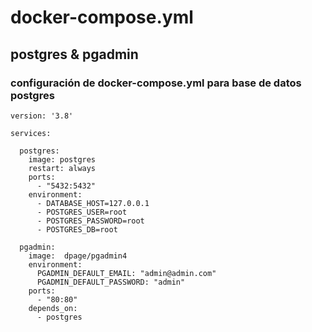 # docker-compose.yml
## postgres & pgadmin
### configuración de docker-compose.yml para base de datos postgres

```
version: '3.8'

services:

  postgres:
    image: postgres
    restart: always
    ports:
      - "5432:5432"
    environment:
      - DATABASE_HOST=127.0.0.1
      - POSTGRES_USER=root
      - POSTGRES_PASSWORD=root
      - POSTGRES_DB=root

  pgadmin:
    image:  dpage/pgadmin4
    environment:
      PGADMIN_DEFAULT_EMAIL: "admin@admin.com"
      PGADMIN_DEFAULT_PASSWORD: "admin"
    ports:
      - "80:80"
    depends_on:
      - postgres
      
```
